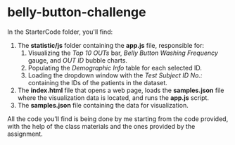 # belly-button-challenge

In the StarterCode folder, you'll find:

1. The **statistic/js** folder containing the **app.js** file, responsible for:
    1. Visualizing the *Top 10 OUTs* bar, *Belly Button Washing Frequency* gauge, and *OUT ID* bubble charts.
    2. Populating the *Demographic Info* table for each selected ID.
    3. Loading the dropdown window with the *Test Subject ID No.:* containing the IDs of the patients in the dataset.
2. The **index.html** file that opens a web page, loads the **samples.json** file where the visualization data is located, and runs the **app.js** script.
3. The **samples.json** file containing the data for visualization.

All the code you'll find is being done by me starting from the code provided, with the help of the class materials and the ones provided by the assignment.
